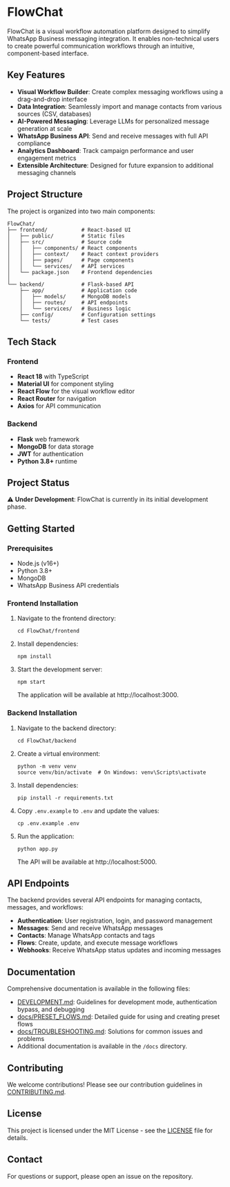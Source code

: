 # FlowChat

FlowChat is a visual workflow automation platform designed to simplify WhatsApp Business messaging integration. It enables non-technical users to create powerful communication workflows through an intuitive, component-based interface.

## Key Features

- **Visual Workflow Builder**: Create complex messaging workflows using a drag-and-drop interface
- **Data Integration**: Seamlessly import and manage contacts from various sources (CSV, databases)
- **AI-Powered Messaging**: Leverage LLMs for personalized message generation at scale
- **WhatsApp Business API**: Send and receive messages with full API compliance
- **Analytics Dashboard**: Track campaign performance and user engagement metrics
- **Extensible Architecture**: Designed for future expansion to additional messaging channels

## Project Structure

The project is organized into two main components:

```
FlowChat/
├── frontend/           # React-based UI
│   ├── public/         # Static files
│   ├── src/            # Source code
│   │   ├── components/ # React components
│   │   ├── context/    # React context providers
│   │   ├── pages/      # Page components
│   │   └── services/   # API services
│   └── package.json    # Frontend dependencies
│
└── backend/            # Flask-based API
    ├── app/            # Application code
    │   ├── models/     # MongoDB models
    │   ├── routes/     # API endpoints
    │   └── services/   # Business logic
    ├── config/         # Configuration settings
    └── tests/          # Test cases
```

## Tech Stack

### Frontend
- **React 18** with TypeScript
- **Material UI** for component styling
- **React Flow** for the visual workflow editor
- **React Router** for navigation
- **Axios** for API communication

### Backend
- **Flask** web framework
- **MongoDB** for data storage
- **JWT** for authentication
- **Python 3.8+** runtime

## Project Status

⚠️ **Under Development**: FlowChat is currently in its initial development phase.

## Getting Started

### Prerequisites

- Node.js (v16+)
- Python 3.8+
- MongoDB
- WhatsApp Business API credentials

### Frontend Installation

1. Navigate to the frontend directory:
   ```
   cd FlowChat/frontend
   ```

2. Install dependencies:
   ```
   npm install
   ```

3. Start the development server:
   ```
   npm start
   ```
   
   The application will be available at http://localhost:3000.

### Backend Installation

1. Navigate to the backend directory:
   ```
   cd FlowChat/backend
   ```

2. Create a virtual environment:
   ```
   python -m venv venv
   source venv/bin/activate  # On Windows: venv\Scripts\activate
   ```

3. Install dependencies:
   ```
   pip install -r requirements.txt
   ```

4. Copy `.env.example` to `.env` and update the values:
   ```
   cp .env.example .env
   ```

5. Run the application:
   ```
   python app.py
   ```
   
   The API will be available at http://localhost:5000.

## API Endpoints

The backend provides several API endpoints for managing contacts, messages, and workflows:

- **Authentication**: User registration, login, and password management
- **Messages**: Send and receive WhatsApp messages
- **Contacts**: Manage WhatsApp contacts and tags
- **Flows**: Create, update, and execute message workflows
- **Webhooks**: Receive WhatsApp status updates and incoming messages

## Documentation

Comprehensive documentation is available in the following files:

- [DEVELOPMENT.md](DEVELOPMENT.md): Guidelines for development mode, authentication bypass, and debugging
- [docs/PRESET_FLOWS.md](docs/PRESET_FLOWS.md): Detailed guide for using and creating preset flows
- [docs/TROUBLESHOOTING.md](docs/TROUBLESHOOTING.md): Solutions for common issues and problems
- Additional documentation is available in the `/docs` directory.

## Contributing

We welcome contributions! Please see our contribution guidelines in [CONTRIBUTING.md](CONTRIBUTING.md).

## License

This project is licensed under the MIT License - see the [LICENSE](LICENSE) file for details.

## Contact

For questions or support, please open an issue on the repository.